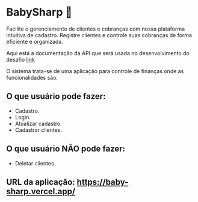 # BabySharp 🦈

Facilite o gerenciamento de clientes e cobranças com nossa plataforma intuitiva de cadastro. Registre clientes e controle suas cobranças de forma eficiente e organizada.

Aqui está a documentação da API que será usada no desenvolvimento do desafio [link](https://github.com/rodrigodahora/desafio-modulo05-back-Baby-Sharp-DOM-DOM/blob/main/src/README.md)

O sistema trata-se de uma aplicação para controle de finanças onde as funcionalidades são:

## O que usuário pode fazer:

- Cadastro. 
- Login.
- Atualizar cadastro.
- Cadastrar clientes.

## O que usuário NÃO pode fazer:

- Deletar clientes.

## URL da aplicação: https://baby-sharp.vercel.app/
